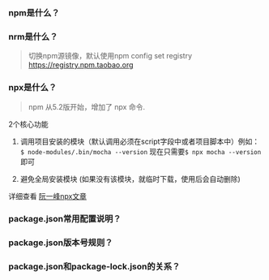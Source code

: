 ### npm是什么？
### nrm是什么？
> 切换npm源镜像，默认使用npm config set registry https://registry.npm.taobao.org


### npx是什么？
> npm 从5.2版开始，增加了 npx 命令.

2个核心功能  
1. 调用项目安装的模块（默认调用必须在script字段中或者项目脚本中）例如：
```$ node-modules/.bin/mocha --version``` 现在只需要```$ npx mocha --version``` 即可

2. 避免全局安装模块 (如果没有该模块，就临时下载，使用后会自动删除)

详细查看 [阮一峰npx文章](https://www.ruanyifeng.com/blog/2019/02/npx.html)


### package.json常用配置说明？
### package.json版本号规则？
### package.json和package-lock.json的关系？
